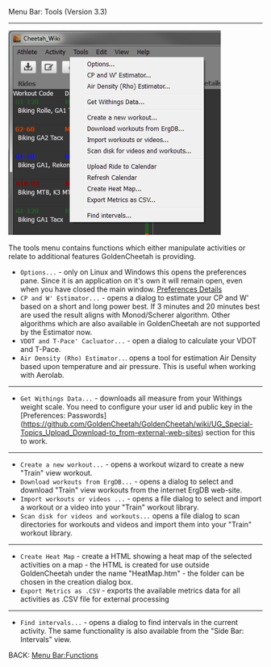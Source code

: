 Menu Bar: Tools (Version 3.3)
***

![Tools Menu](https://raw.githubusercontent.com/GoldenCheetah/GoldenCheetah/master/doc/wiki/MenuBar_Tools.jpg)

The tools menu contains functions which either manipulate activities or relate to additional features GoldenCheetah is providing.

* `Options...` - only on Linux and Windows this opens the preferences pane. Since it is an application on it's own it will remain open, even when you have closed the main window. [Preferences Details](https://github.com/GoldenCheetah/GoldenCheetah/wiki/UG_Preferences_Overview)
* `CP and W' Estimator...` - opens a dialog to estimate your CP and W' based on a short and long power best. If 3 minutes and 20 minutes best are used the result aligns with Monod/Scherer algorithm. Other algorithms which are also available in GoldenCheetah are not supported by the Estimator now. 
* `VDOT and T-Pace' Cacluator...` - open a dialog to calculate your VDOT and T-Pace. 
* `Air Density (Rho) Estimator..`. opens a tool for estimation Air Density based upon temperature and air pressure. This is useful when working with Aerolab.

***

* `Get Withings Data...` - downloads all measure from your Withings weight scale. You need to configure your user id and public key in the [Preferences: Passwords]
(https://github.com/GoldenCheetah/GoldenCheetah/wiki/UG_Special-Topics_Upload_Download-to_from-external-web-sites) section for this to work.

***
* `Create a new workout...` - opens a workout wizard to create a new "Train" view workout. 
* `Download workouts from ErgDB...` - opens a dialog to select and download "Train" view workouts from the internet ErgDB web-site.
* `Import workouts or videos ...` - opens a file dialog to select and import a workout or a video into your "Train" workout library.
* `Scan disk for videos and workouts...` opens a file dialog to scan directories for workouts and videos and import them into your "Train" workout library.

***

* `Create Heat Map` - create a HTML showing a heat map of the selected activities on a map - the HTML is created for use outside GoldenCheetah under the name "HeatMap.htm" - the folder can be chosen in the creation dialog box.
* `Export Metrics as .CSV` - exports the available metrics data for all activities as .CSV file for external processing

***

* `Find intervals...` - opens a dialog to find intervals in the current activity. The same functionality is also available from the "Side Bar: Intervals" view. 

BACK: [Menu Bar:Functions](https://github.com/GoldenCheetah/GoldenCheetah/wiki/UG_Menu-Bar_Functions)